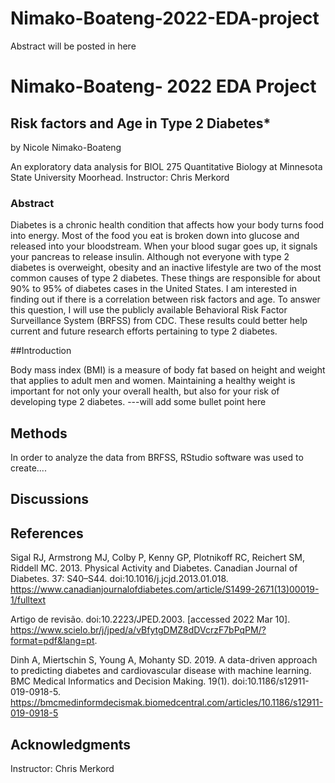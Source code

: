 # Nimako-Boateng-2022-EDA-project
Abstract will be posted in here
# Nimako-Boateng- 2022 EDA Project

## Risk factors and Age in Type 2 Diabetes*

by Nicole Nimako-Boateng

An exploratory data analysis for BIOL 275 Quantitative Biology at Minnesota State University Moorhead. Instructor: Chris Merkord

### Abstract

Diabetes is a chronic health condition that affects how your body turns food into energy. Most of the food you eat is broken down into glucose and released into your bloodstream. When your blood sugar goes up, it signals your pancreas to release insulin. Although not everyone with type 2 diabetes is overweight, obesity and an inactive lifestyle are two of the most common causes of type 2 diabetes. These things are responsible for about 90% to 95% of diabetes cases in the United States. I am interested in finding out if there is a correlation between risk factors and age. To answer this question, I will use the publicly available Behavioral Risk Factor Surveillance System (BRFSS) from CDC. These results could better help current and future research efforts pertaining to type 2 diabetes. 

##Introduction
 
Body mass index (BMI) is a measure of body fat based on height and weight that applies to adult men and women. Maintaining a healthy weight is important for not only your overall health, but also for your risk of developing type 2 diabetes.
---will add some bullet point here

## Methods
In order to analyze the data from BRFSS, RStudio software was used to create....

## Discussions

## References

Sigal RJ, Armstrong MJ, Colby P, Kenny GP, Plotnikoff RC, Reichert SM, Riddell MC. 2013. Physical Activity and Diabetes. Canadian Journal of Diabetes. 37: S40–S44. doi:10.1016/j.jcjd.2013.01.018. 
https://www.canadianjournalofdiabetes.com/article/S1499-2671(13)00019-1/fulltext 

Artigo de revisão. doi:10.2223/JPED.2003. [accessed 2022 Mar 10]. https://www.scielo.br/j/jped/a/vBfytgDMZ8dDVcrzF7bPqPM/?format=pdf&lang=pt. 

Dinh A, Miertschin S, Young A, Mohanty SD. 2019. A data-driven approach to predicting diabetes and cardiovascular disease with machine learning. BMC Medical Informatics and Decision Making. 19(1). doi:10.1186/s12911-019-0918-5. 
https://bmcmedinformdecismak.biomedcentral.com/articles/10.1186/s12911-019-0918-5 

 
## Acknowledgments

Instructor: Chris Merkord
